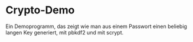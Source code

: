 # Crypto-Demo
Ein Demoprogramm, das zeigt wie man aus einem Passwort einen beliebig langen Key generiert, mit pbkdf2 und mit scrypt.
